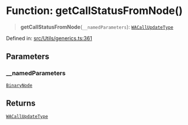 # Function: getCallStatusFromNode()

> **getCallStatusFromNode**(`__namedParameters`): [`WACallUpdateType`](../type-aliases/WACallUpdateType.md)

Defined in: [src/Utils/generics.ts:361](https://github.com/WhiskeySockets/Baileys/blob/2fdabb7f387029b680a2c5e056c7022c25b0f110/src/Utils/generics.ts#L361)

## Parameters

### \_\_namedParameters

[`BinaryNode`](../type-aliases/BinaryNode.md)

## Returns

[`WACallUpdateType`](../type-aliases/WACallUpdateType.md)
